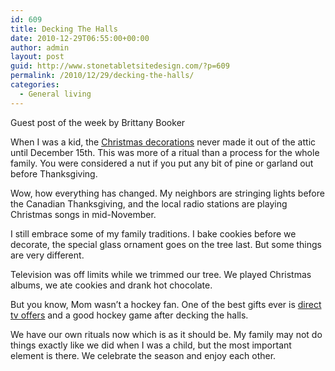 ```yaml
---
id: 609
title: Decking The Halls
date: 2010-12-29T06:55:00+00:00
author: admin
layout: post
guid: http://www.stonetabletsitedesign.com/?p=609
permalink: /2010/12/29/decking-the-halls/
categories:
  - General living
---
```

Guest post of the week by Brittany Booker

When I was a kid, the [Christmas decorations](http://www.acadiawreath.com/blog/blog.html) never made it out of the attic until December 15th. This was more of a ritual than a process for the whole family. You were considered a nut if you put any bit of pine or garland out before Thanksgiving.

Wow, how everything has changed. My neighbors are stringing lights before the Canadian Thanksgiving, and the local radio stations are playing Christmas songs in mid-November.

I still embrace some of my family traditions. I bake cookies before we decorate, the special glass ornament goes on the tree last. But some things are very different.

Television was off limits while we trimmed our tree. We played Christmas albums, we ate cookies and drank hot chocolate.

But you know, Mom wasn&#8217;t a hockey fan. One of the best gifts ever is [direct tv offers](http://www.cabletelevision.net/cable-tv/) and a good hockey game after decking the halls.

We have our own rituals now which is as it should be. My family may not do things exactly like we did when I was a child, but the most important element is there. We celebrate the season and enjoy each other.